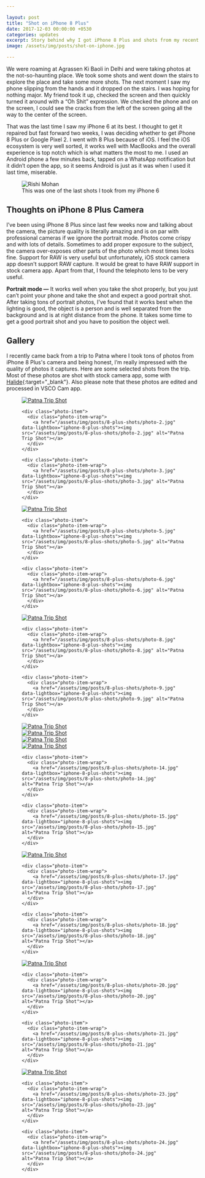 ```yaml
---

layout: post
title: "Shot on iPhone 8 Plus"
date: 2017-12-03 00:00:00 +0530
categories: updates
excerpt: Story behind why I got iPhone 8 Plus and shots from my recent trip to Patna
image: /assets/img/posts/shot-on-iphone.jpg

---
```


We were roaming at Agrassen Ki Baoli in Delhi and were taking photos at the not-so-haunting place. We took some shots and went down the stairs to explore the place and take some more shots. The next moment I saw my phone slipping from the hands and it dropped on the stairs. I was hoping for nothing major. My friend took it up, checked the screen and then quickly turned it around with a “Oh Shit” expression. We checked the phone and on the screen, I could see the cracks from the left of the screen going all the way to the center of the screen. 

That was the last time I saw my iPhone 6 at its best. I thought to get it repaired but fast forward two weeks, I was deciding whether to get iPhone 8 Plus or Google Pixel 2. I went with 8 Plus because of iOS. I feel the iOS ecosystem is very well sorted, it works well with MacBooks and the overall experience is top notch which is what matters the most to me. I used an Android phone a few minutes back, tapped on a WhatsApp notification but it didn’t open the app, so it seems Android is just as it was when I used it last time, miserable. 

<figure>
  <img src="/assets/img/posts/8-plus-shots/iphone-8-plus-unboxing.jpg" alt="Rishi Mohan">
  <figcaption>This was one of the last shots I took from my iPhone 6</figcaption>
</figure>

## Thoughts on iPhone 8 Plus Camera

I’ve been using iPhone 8 Plus since last few weeks now and talking about the camera, the picture quality is literally amazing and is on par with professional cameras if we ignore the portrait mode. Photos come crispy and with lots of details. Sometimes to add proper exposure to the subject, the camera over-exposes other parts of the photo which most times looks fine. Support for RAW is very useful but unfortunately, iOS stock camera app doesn't support RAW capture. It would be great to have RAW support in stock camera app. Apart from that, I found the telephoto lens to be very useful.

**Portrait mode —** It works well when you take the shot properly, but you just can’t point your phone and take the shot and expect a good portrait shot. After taking tons of portrait photos, I’ve found that it works best when the lighting is good, the object is a person and is well separated from the background and is at right distance from the phone. It takes some time to get a good portrait shot and you have to position the object well. 

## Gallery

I recently came back from a trip to Patna where I took tons of photos from iPhone 8 Plus's camera and being honest, I’m really impressed with the quality of photos it captures. Here are some selected shots from the trip. Most of these photos are shot with stock camera app, some with [Halide](https://itunes.apple.com/us/app/halide-raw-manual-camera/id885697368?mt=8&at=1l3v6DZ){:target="_blank"}. Also please note that these photos are edited and processed in VSCO Cam app. 

<figure class="photoset">
  <div class="row">
    <div class="photo-item">
      <div class="photo-item-wrap">
        <a href="/assets/img/posts/8-plus-shots/photo-1.jpg" data-lightbox="iphone-8-plus-shots"><img src="/assets/img/posts/8-plus-shots/photo-1.jpg" alt="Patna Trip Shot"></a>
      </div>
    </div>

    <div class="photo-item">
      <div class="photo-item-wrap">
        <a href="/assets/img/posts/8-plus-shots/photo-2.jpg" data-lightbox="iphone-8-plus-shots"><img src="/assets/img/posts/8-plus-shots/photo-2.jpg" alt="Patna Trip Shot"></a>
      </div>
    </div>

    <div class="photo-item">
      <div class="photo-item-wrap">
        <a href="/assets/img/posts/8-plus-shots/photo-3.jpg" data-lightbox="iphone-8-plus-shots"><img src="/assets/img/posts/8-plus-shots/photo-3.jpg" alt="Patna Trip Shot"></a>
      </div>
    </div>
  </div>

  <div class="row">
    <div class="photo-item">
      <div class="photo-item-wrap">
        <a href="/assets/img/posts/8-plus-shots/photo-4.jpg" data-lightbox="iphone-8-plus-shots"><img src="/assets/img/posts/8-plus-shots/photo-4.jpg" alt="Patna Trip Shot"></a>
      </div>
    </div>

    <div class="photo-item">
      <div class="photo-item-wrap">
        <a href="/assets/img/posts/8-plus-shots/photo-5.jpg" data-lightbox="iphone-8-plus-shots"><img src="/assets/img/posts/8-plus-shots/photo-5.jpg" alt="Patna Trip Shot"></a>
      </div>
    </div>

    <div class="photo-item">
      <div class="photo-item-wrap">
        <a href="/assets/img/posts/8-plus-shots/photo-6.jpg" data-lightbox="iphone-8-plus-shots"><img src="/assets/img/posts/8-plus-shots/photo-6.jpg" alt="Patna Trip Shot"></a>
      </div>
    </div>
  </div>

  <div class="row">
    <div class="photo-item">
      <div class="photo-item-wrap">
        <a href="/assets/img/posts/8-plus-shots/photo-7.jpg" data-lightbox="iphone-8-plus-shots"><img src="/assets/img/posts/8-plus-shots/photo-7.jpg" alt="Patna Trip Shot"></a>
      </div>
    </div>

    <div class="photo-item">
      <div class="photo-item-wrap">
        <a href="/assets/img/posts/8-plus-shots/photo-8.jpg" data-lightbox="iphone-8-plus-shots"><img src="/assets/img/posts/8-plus-shots/photo-8.jpg" alt="Patna Trip Shot"></a>
      </div>
    </div>

    <div class="photo-item">
      <div class="photo-item-wrap">
        <a href="/assets/img/posts/8-plus-shots/photo-9.jpg" data-lightbox="iphone-8-plus-shots"><img src="/assets/img/posts/8-plus-shots/photo-9.jpg" alt="Patna Trip Shot"></a>
      </div>
    </div>
  </div>

  <div class="row">
    <div class="photo-item">
      <div class="photo-item-wrap">
        <a href="/assets/img/posts/8-plus-shots/photo-10.jpg" data-lightbox="iphone-8-plus-shots"><img src="/assets/img/posts/8-plus-shots/photo-10.jpg" alt="Patna Trip Shot"></a>
      </div>
    </div>
    <div class="photo-item">
      <div class="photo-item-wrap">
        <a href="/assets/img/posts/8-plus-shots/photo-11.jpg" data-lightbox="iphone-8-plus-shots"><img src="/assets/img/posts/8-plus-shots/photo-11.jpg" alt="Patna Trip Shot"></a>
      </div>
    </div>
    <div class="photo-item">
      <div class="photo-item-wrap">
        <a href="/assets/img/posts/8-plus-shots/photo-12.jpg" data-lightbox="iphone-8-plus-shots"><img src="/assets/img/posts/8-plus-shots/photo-12.jpg" alt="Patna Trip Shot"></a>
      </div>
    </div>
  </div>

  <div class="row">
    <div class="photo-item">
      <div class="photo-item-wrap">
        <a href="/assets/img/posts/8-plus-shots/photo-13.jpg" data-lightbox="iphone-8-plus-shots"><img src="/assets/img/posts/8-plus-shots/photo-13.jpg" alt="Patna Trip Shot"></a>
      </div>
    </div>

    <div class="photo-item">
      <div class="photo-item-wrap">
        <a href="/assets/img/posts/8-plus-shots/photo-14.jpg" data-lightbox="iphone-8-plus-shots"><img src="/assets/img/posts/8-plus-shots/photo-14.jpg" alt="Patna Trip Shot"></a>
      </div>
    </div>

    <div class="photo-item">
      <div class="photo-item-wrap">
        <a href="/assets/img/posts/8-plus-shots/photo-15.jpg" data-lightbox="iphone-8-plus-shots"><img src="/assets/img/posts/8-plus-shots/photo-15.jpg" alt="Patna Trip Shot"></a>
      </div>
    </div>
  </div>

  <div class="row">
    <div class="photo-item">
      <div class="photo-item-wrap">
        <a href="/assets/img/posts/8-plus-shots/photo-16.jpg" data-lightbox="iphone-8-plus-shots"><img src="/assets/img/posts/8-plus-shots/photo-16.jpg" alt="Patna Trip Shot"></a>
      </div>
    </div>

    <div class="photo-item">
      <div class="photo-item-wrap">
        <a href="/assets/img/posts/8-plus-shots/photo-17.jpg" data-lightbox="iphone-8-plus-shots"><img src="/assets/img/posts/8-plus-shots/photo-17.jpg" alt="Patna Trip Shot"></a>
      </div>
    </div>

    <div class="photo-item">
      <div class="photo-item-wrap">
        <a href="/assets/img/posts/8-plus-shots/photo-18.jpg" data-lightbox="iphone-8-plus-shots"><img src="/assets/img/posts/8-plus-shots/photo-18.jpg" alt="Patna Trip Shot"></a>
      </div>
    </div>
  </div>

  <div class="row">
    <div class="photo-item">
      <div class="photo-item-wrap">
        <a href="/assets/img/posts/8-plus-shots/photo-19.jpg" data-lightbox="iphone-8-plus-shots"><img src="/assets/img/posts/8-plus-shots/photo-19.jpg" alt="Patna Trip Shot"></a>
      </div>
    </div>

    <div class="photo-item">
      <div class="photo-item-wrap">
        <a href="/assets/img/posts/8-plus-shots/photo-20.jpg" data-lightbox="iphone-8-plus-shots"><img src="/assets/img/posts/8-plus-shots/photo-20.jpg" alt="Patna Trip Shot"></a>
      </div>
    </div>

    <div class="photo-item">
      <div class="photo-item-wrap">
        <a href="/assets/img/posts/8-plus-shots/photo-21.jpg" data-lightbox="iphone-8-plus-shots"><img src="/assets/img/posts/8-plus-shots/photo-21.jpg" alt="Patna Trip Shot"></a>
      </div>
    </div>
  </div>

  <div class="row">
    <div class="photo-item">
      <div class="photo-item-wrap">
        <a href="/assets/img/posts/8-plus-shots/photo-22.jpg" data-lightbox="iphone-8-plus-shots"><img src="/assets/img/posts/8-plus-shots/photo-22.jpg" alt="Patna Trip Shot"></a>
      </div>
    </div>

    <div class="photo-item">
      <div class="photo-item-wrap">
        <a href="/assets/img/posts/8-plus-shots/photo-23.jpg" data-lightbox="iphone-8-plus-shots"><img src="/assets/img/posts/8-plus-shots/photo-23.jpg" alt="Patna Trip Shot"></a>
      </div>
    </div>

    <div class="photo-item">
      <div class="photo-item-wrap">
        <a href="/assets/img/posts/8-plus-shots/photo-24.jpg" data-lightbox="iphone-8-plus-shots"><img src="/assets/img/posts/8-plus-shots/photo-24.jpg" alt="Patna Trip Shot"></a>
      </div>
    </div>
  </div>
</figure>

